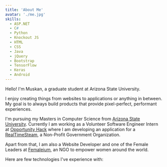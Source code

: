 ```yaml
---
title: 'About Me'
avatar: './me.jpg'
skills:
  - ASP.NET
  - C#
  - Python
  - Knockout JS
  - HTML
  - CSS
  - Java
  - jQuery
  - Bootstrap
  - TensorFlow
  - Keras
  - Android
---
```


Hello! I'm Muskan, a graduate student at Arizona State University.

I enjoy creating things from websites to applications or anything in between. My goal is to always build products that provide pixel-perfect, performant experiences.

I'm pursuing my Masters in Computer Science from [Arizona State University](https://www.asu.edu/). Currently I am working as a Volunteer Software Engineer Intern at [Opportunity Hack](https://sites.google.com/opportunityhack.io/opportunity-hack//) where I am developing an application for a [RealTimeSteam](http://realtimesteam.org/), a Non-Profit Government Organization.

Apart from that, I am also a Website Developer and one of the Female Leaders at [Femaleium](https://www.linkedin.com/company/femaleium/), an NGO to empower women around the world.

Here are few technologies I've experience with:
